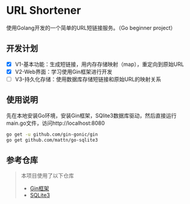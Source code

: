# URL Shortener
使用Golang开发的一个简单的URL短链接服务。（Go beginner project）
## 开发计划
- [x] V1-基本功能：生成短链接，用内存存储映射（map），重定向到原始URL
- [x] V2-Web界面：学习使用Gin框架进行开发
- [ ] V3-持久化存储：使用数据库存储短链接和原始URL的映射关系
## 使用说明
先在本地安装Go环境，安装Gin框架，SQlite3数据库驱动，然后直接运行main.go文件，访问http://localhost:8080
```bash
go get -u github.com/gin-gonic/gin
go get github.com/mattn/go-sqlite3
```
## 参考仓库
> 本项目使用了以下仓库
> - [Gin框架](https://github.com/gin-gonic/gin)
> - [SQLite3](https://github.com/sqlite/sqlite)